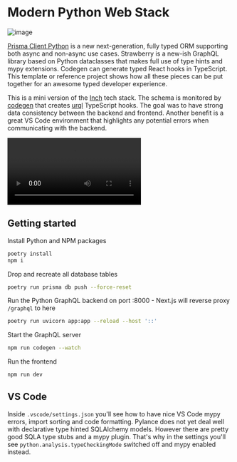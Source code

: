 # Modern Python Web Stack

![image](https://user-images.githubusercontent.com/701/141482559-1992d50a-07f1-42e6-b0f6-bc0bb65ccc9e.png)

[Prisma Client Python](https://github.com/RobertCraigie/prisma-client-py) is a new next-generation, fully typed ORM supporting both async and non-async use cases. Strawberry is a new-ish GraphQL library based on Python
dataclasses that makes full use of type hints and mypy extensions. Codegen can generate typed React
hooks in TypeScript. This template or reference project shows how all these pieces can be put
together for an awesome typed developer experience.

This is a mini version of the [Inch](https://tryinch.com) tech stack. The schema is monitored by
[codegen](https://www.graphql-code-generator.com) that creates
[urql](https://github.com/FormidableLabs/urql) TypeScript hooks. The goal was to have strong data
consistency between the backend and frontend. Another benefit is a great VS Code environment that
highlights any potential errors when communicating with the backend.

![](https://user-images.githubusercontent.com/701/140308942-264f40fa-f6ac-43cf-88f0-b6c4bfdfe105.mp4)

## Getting started

Install Python and NPM packages

```bash
poetry install
npm i
```

Drop and recreate all database tables

```bash
poetry run prisma db push --force-reset
```

Run the Python GraphQL backend on port :8000 - Next.js will reverse proxy `/graphql` to here

```bash
poetry run uvicorn app:app --reload --host '::'
```

Start the GraphQL server

```bash
npm run codegen --watch
```

Run the frontend

```bash
npm run dev
```

## VS Code

Inside `.vscode/settings.json` you'll see how to have nice VS Code mypy errors, import sorting and
code formatting. Pylance does not yet deal well with declarative type hinted SQLAlchemy models.
However there are pretty good SQLA type stubs and a mypy plugin. That's why in the settings you'll
see `python.analysis.typeCheckingMode` switched off and mypy enabled instead.
